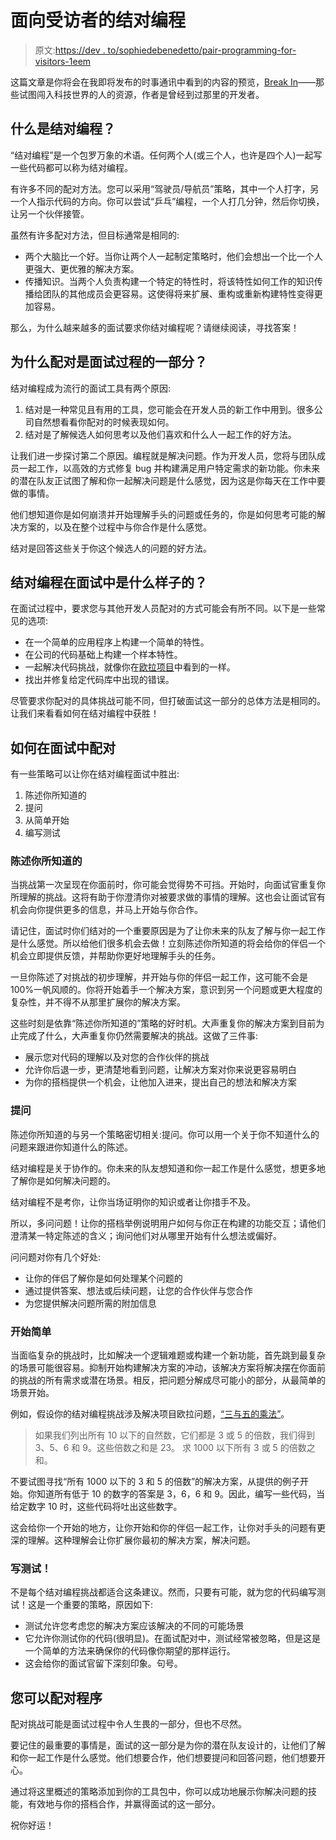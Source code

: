 # 面向受访者的结对编程

> 原文:[https://dev . to/sophiedebenedetto/pair-programming-for-visitors-1eem](https://dev.to/sophiedebenedetto/pair-programming-for-interviewees-1eem)

这篇文章是你将会在我即将发布的时事通讯中看到的内容的预览，[Break In](https://www.break-in.tech/coming-soon)——那些试图闯入科技世界的人的资源，作者是曾经到过那里的开发者。

## 什么是结对编程？

“结对编程”是一个包罗万象的术语。任何两个人(或三个人，也许是四个人)一起写一些代码都可以称为结对编程。

有许多不同的配对方法。您可以采用“驾驶员/导航员”策略，其中一个人打字，另一个人指示代码的方向。你可以尝试“乒乓”编程，一个人打几分钟，然后你切换，让另一个伙伴接管。

虽然有许多配对方法，但目标通常是相同的:

*   两个大脑比一个好。当你让两个人一起制定策略时，他们会想出一个比一个人更强大、更优雅的解决方案。
*   传播知识。当两个人负责构建一个特定的特性时，将该特性如何工作的知识传播给团队的其他成员会更容易。这使得将来扩展、重构或重新构建特性变得更加容易。

那么，为什么越来越多的面试要求你结对编程呢？请继续阅读，寻找答案！

## 为什么配对是面试过程的一部分？

结对编程成为流行的面试工具有两个原因:

1.  结对是一种常见且有用的工具，您可能会在开发人员的新工作中用到。很多公司自然想看看你配对的时候表现如何。
2.  结对是了解候选人如何思考以及他们喜欢和什么人一起工作的好方法。

让我们进一步探讨第二个原因。编程就是解决问题。作为开发人员，您将与团队成员一起工作，以高效的方式修复 bug 并构建满足用户特定需求的新功能。你未来的潜在队友正试图了解和你一起解决问题是什么感觉，因为这是你每天在工作中要做的事情。

他们想知道你是如何崩溃并开始理解手头的问题或任务的，你是如何思考可能的解决方案的，以及在整个过程中与你合作是什么感觉。

结对是回答这些关于你这个候选人的问题的好方法。

## 结对编程在面试中是什么样子的？

在面试过程中，要求您与其他开发人员配对的方式可能会有所不同。以下是一些常见的选项:

*   在一个简单的应用程序上构建一个简单的特性。
*   在公司的代码基础上构建一个样本特性。
*   一起解决代码挑战，就像你在[欧拉项目](https://projecteuler.net/)中看到的一样。
*   找出并修复给定代码库中出现的错误。

尽管要求你配对的具体挑战可能不同，但打破面试这一部分的总体方法是相同的。让我们来看看如何在结对编程中获胜！

## 如何在面试中配对

有一些策略可以让你在结对编程面试中胜出:

1.  陈述你所知道的
2.  提问
3.  从简单开始
4.  编写测试

### 陈述你所知道的

当挑战第一次呈现在你面前时，你可能会觉得势不可挡。开始时，向面试官重复你所理解的挑战。这将有助于你澄清你对被要求做的事情的理解。这也会让面试官有机会向你提供更多的信息，并马上开始与你合作。

请记住，面试时你们结对的一个重要原因是为了让你未来的队友了解与你一起工作是什么感觉。所以给他们很多机会去做！立刻陈述你所知道的将会给你的伴侣一个机会立即提供反馈，并帮助你更好地理解手头的任务。

一旦你陈述了对挑战的初步理解，并开始与你的伴侣一起工作，这可能不会是 100%一帆风顺的。你将开始着手一个解决方案，意识到另一个问题或更大程度的复杂性，并不得不从那里扩展你的解决方案。

这些时刻是依靠“陈述你所知道的”策略的好时机。大声重复你的解决方案到目前为止完成了什么，大声重复你仍然需要解决的挑战。这做了三件事:

*   展示您对代码的理解以及对您的合作伙伴的挑战
*   允许你后退一步，更清楚地看到问题，让解决方案对你来说更容易明白
*   为你的搭档提供一个机会，让他加入进来，提出自己的想法和解决方案

### 提问

陈述你所知道的与另一个策略密切相关:提问。你可以用一个关于你不知道什么的问题来跟进你知道什么的陈述。

结对编程是关于协作的。你未来的队友想知道和你一起工作是什么感觉，想更多地了解你是如何解决问题的。

结对编程不是考你，让你当场证明你的知识或者让你措手不及。

所以，多问问题！让你的搭档举例说明用户如何与你正在构建的功能交互；请他们澄清某一特定陈述的含义；询问他们对从哪里开始有什么想法或偏好。

问问题对你有几个好处:

*   让你的伴侣了解你是如何处理某个问题的
*   通过提供答案、想法或后续问题，让您的合作伙伴与您合作
*   为您提供解决问题所需的附加信息

### 开始简单

当面临复杂的挑战时，比如解决一个逻辑难题或构建一个新功能，首先跳到最复杂的场景可能很容易。抑制开始构建解决方案的冲动，该解决方案将解决摆在你面前的挑战的所有需求或潜在场景。相反，把问题分解成尽可能小的部分，从最简单的场景开始。

例如，假设你的结对编程挑战涉及解决项目欧拉问题，[“三与五的乘法”](https://projecteuler.net/problem=1)。

> 如果我们列出所有 10 以下的自然数，它们都是 3 或 5 的倍数，我们得到 3、5、6 和 9。这些倍数之和是 23。
> 求 1000 以下所有 3 或 5 的倍数之和。

不要试图寻找“所有 1000 以下的 3 和 5 的倍数”的解决方案，从提供的例子开始。你知道所有低于 10 的数字的答案是 3，6，6 和 9。因此，编写一些代码，当给定数字 10 时，这些代码将吐出这些数字。

这会给你一个开始的地方，让你开始和你的伴侣一起工作，让你对手头的问题有更深的理解。这种理解会让你扩展你最初的解决方案，解决问题。

### 写测试！

不是每个结对编程挑战都适合这条建议。然而，只要有可能，就为您的代码编写测试！这是一个重要的策略，原因如下:

*   测试允许您考虑您的解决方案应该解决的不同的可能场景
*   它允许你测试你的代码(很明显)。在面试配对中，测试经常被忽略，但是这是一个简单的方法来确保你的代码像你期望的那样运行。
*   这会给你的面试官留下深刻印象。句号。

## 您可以配对程序

配对挑战可能是面试过程中令人生畏的一部分，但也不尽然。

要记住的最重要的事情是，面试的这一部分是为你的潜在队友设计的，让他们了解和你一起工作是什么感觉。他们想要合作，他们想要提问和回答问题，他们想要开心。

通过将这里概述的策略添加到你的工具包中，你可以成功地展示你解决问题的技能，有效地与你的搭档合作，并赢得面试的这一部分。

祝你好运！